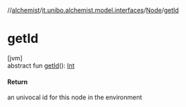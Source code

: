 //[alchemist](../../../index.md)/[it.unibo.alchemist.model.interfaces](../index.md)/[Node](index.md)/[getId](get-id.md)

# getId

[jvm]\
abstract fun [getId](get-id.md)(): [Int](https://kotlinlang.org/api/latest/jvm/stdlib/kotlin/-int/index.html)

#### Return

an univocal id for this node in the environment
